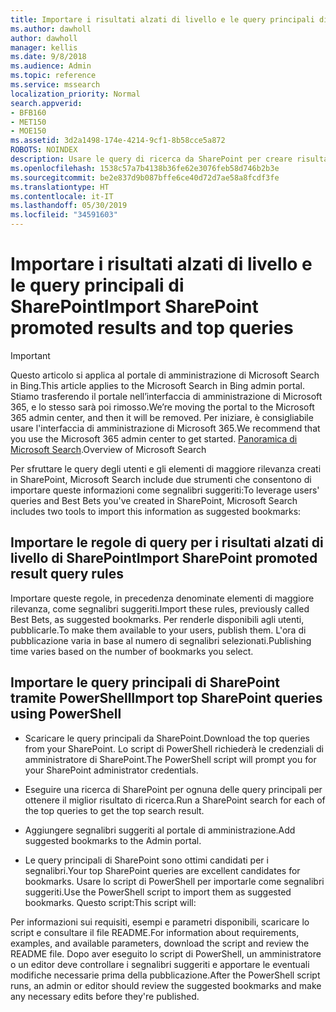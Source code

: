```yaml
---
title: Importare i risultati alzati di livello e le query principali di SharePoint
ms.author: dawholl
author: dawholl
manager: kellis
ms.date: 9/8/2018
ms.audience: Admin
ms.topic: reference
ms.service: mssearch
localization_priority: Normal
search.appverid:
- BFB160
- MET150
- MOE150
ms.assetid: 3d2a1498-174e-4214-9cf1-8b58cce5a872
ROBOTS: NOINDEX
description: Usare le query di ricerca da SharePoint per creare risultati di lavoro per Microsoft Search
ms.openlocfilehash: 1538c57a7b4138b36fe62e3076feb58d746b2b3e
ms.sourcegitcommit: be2e837d9b087bffe6ce40d72d7ae58a8fcdf3fe
ms.translationtype: HT
ms.contentlocale: it-IT
ms.lasthandoff: 05/30/2019
ms.locfileid: "34591603"
---
```

# <a name="import-sharepoint-promoted-results-and-top-queries"></a><span data-ttu-id="6b1f2-103">Importare i risultati alzati di livello e le query principali di SharePoint</span><span class="sxs-lookup"><span data-stu-id="6b1f2-103">Import SharePoint promoted results and top queries</span></span>

> [!IMPORTANT]
> <span data-ttu-id="6b1f2-104">Questo articolo si applica al portale di amministrazione di Microsoft Search in Bing.</span><span class="sxs-lookup"><span data-stu-id="6b1f2-104">This article applies to the Microsoft Search in Bing admin portal.</span></span> <span data-ttu-id="6b1f2-105">Stiamo trasferendo il portale nell’interfaccia di amministrazione di Microsoft 365, e lo stesso sarà poi rimosso.</span><span class="sxs-lookup"><span data-stu-id="6b1f2-105">We’re moving the portal to the Microsoft 365 admin center, and then it will be removed.</span></span> <span data-ttu-id="6b1f2-106">Per iniziare, è consigliabile usare l'interfaccia di amministrazione di Microsoft 365.</span><span class="sxs-lookup"><span data-stu-id="6b1f2-106">We recommend that you use the Microsoft 365 admin center to get started.</span></span> <span data-ttu-id="6b1f2-107">[Panoramica di Microsoft Search](overview-microsoft-search.md).</span><span class="sxs-lookup"><span data-stu-id="6b1f2-107">Overview of Microsoft Search</span></span>
    
<span data-ttu-id="6b1f2-108">Per sfruttare le query degli utenti e gli elementi di maggiore rilevanza creati in SharePoint, Microsoft Search include due strumenti che consentono di importare queste informazioni come segnalibri suggeriti:</span><span class="sxs-lookup"><span data-stu-id="6b1f2-108">To leverage users' queries and Best Bets you've created in SharePoint, Microsoft Search includes two tools to import this information as suggested bookmarks:</span></span> 
  
## <a name="import-sharepoint-promoted-result-query-rules"></a><span data-ttu-id="6b1f2-109">Importare le regole di query per i risultati alzati di livello di SharePoint</span><span class="sxs-lookup"><span data-stu-id="6b1f2-109">Import SharePoint promoted result query rules</span></span>

<span data-ttu-id="6b1f2-110">Importare queste regole, in precedenza denominate elementi di maggiore rilevanza, come segnalibri suggeriti.</span><span class="sxs-lookup"><span data-stu-id="6b1f2-110">Import these rules, previously called Best Bets, as suggested bookmarks.</span></span> <span data-ttu-id="6b1f2-111">Per renderle disponibili agli utenti, pubblicarle.</span><span class="sxs-lookup"><span data-stu-id="6b1f2-111">To make them available to your users, publish them.</span></span> <span data-ttu-id="6b1f2-112">L'ora di pubblicazione varia in base al numero di segnalibri selezionati.</span><span class="sxs-lookup"><span data-stu-id="6b1f2-112">Publishing time varies based on the number of bookmarks you select.</span></span>
  
## <a name="import-top-sharepoint-queries-using-powershell"></a><span data-ttu-id="6b1f2-113">Importare le query principali di SharePoint tramite PowerShell</span><span class="sxs-lookup"><span data-stu-id="6b1f2-113">Import top SharePoint queries using PowerShell</span></span>

- <span data-ttu-id="6b1f2-114">Scaricare le query principali da SharePoint.</span><span class="sxs-lookup"><span data-stu-id="6b1f2-114">Download the top queries from your SharePoint.</span></span> <span data-ttu-id="6b1f2-115">Lo script di PowerShell richiederà le credenziali di amministratore di SharePoint.</span><span class="sxs-lookup"><span data-stu-id="6b1f2-115">The PowerShell script will prompt you for your SharePoint administrator credentials.</span></span>
    
- <span data-ttu-id="6b1f2-116">Eseguire una ricerca di SharePoint per ognuna delle query principali per ottenere il miglior risultato di ricerca.</span><span class="sxs-lookup"><span data-stu-id="6b1f2-116">Run a SharePoint search for each of the top queries to get the top search result.</span></span>
    
- <span data-ttu-id="6b1f2-117">Aggiungere segnalibri suggeriti al portale di amministrazione.</span><span class="sxs-lookup"><span data-stu-id="6b1f2-117">Add suggested bookmarks to the Admin portal.</span></span>
    
- <span data-ttu-id="6b1f2-118">Le query principali di SharePoint sono ottimi candidati per i segnalibri.</span><span class="sxs-lookup"><span data-stu-id="6b1f2-118">Your top SharePoint queries are excellent candidates for bookmarks.</span></span> <span data-ttu-id="6b1f2-119">Usare lo script di PowerShell per importarle come segnalibri suggeriti.</span><span class="sxs-lookup"><span data-stu-id="6b1f2-119">Use the PowerShell script to import them as suggested bookmarks.</span></span> <span data-ttu-id="6b1f2-120">Questo script:</span><span class="sxs-lookup"><span data-stu-id="6b1f2-120">This script will:</span></span>
    
<span data-ttu-id="6b1f2-121">Per informazioni sui requisiti, esempi e parametri disponibili, scaricare lo script e consultare il file README.</span><span class="sxs-lookup"><span data-stu-id="6b1f2-121">For information about requirements, examples, and available parameters, download the script and review the README file.</span></span> <span data-ttu-id="6b1f2-122">Dopo aver eseguito lo script di PowerShell, un amministratore o un editor deve controllare i segnalibri suggeriti e apportare le eventuali modifiche necessarie prima della pubblicazione.</span><span class="sxs-lookup"><span data-stu-id="6b1f2-122">After the PowerShell script runs, an admin or editor should review the suggested bookmarks and make any necessary edits before they're published.</span></span>

  

